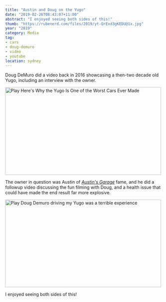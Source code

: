 ```yaml
---
title: "Austin and Doug on the Yugo"
date: "2019-02-26T08:43:07+11:00"
abstract: "I enjoyed seeing both sides of this!"
thumb: "https://rubenerd.com/files/2019/yt-QrExd3gKEDU@1x.jpg"
year: "2019"
category: Media
tag:
- cars
- doug-demuro
- video
- youtube
location: sydney
---
```

Doug DeMuro did a video back in 2016 showcasing a then-two decade old Yugo, including an interview with the owner. 

<p><a href="https://www.youtube.com/watch?v=QN4UhS8cFTk" title="Play Here's Why the Yugo Is One of the Worst Cars Ever Made"><img src="https://rubenerd.com/files/2019/yt-QN4UhS8cFTk@1x.jpg" srcset="https://rubenerd.com/files/2019/yt-QN4UhS8cFTk@1x.jpg 1x, https://rubenerd.com/files/2019/yt-QN4UhS8cFTk@2x.jpg 2x" alt="Play Here's Why the Yugo Is One of the Worst Cars Ever Made" style="width:500px;height:281px;" /></a></p>

The owner in question was Austin of *[Austin's Garage]* fame, and he did a followup video discussing the fun filming with Doug, and a health issue that could have made the end result far more explosive.

<p><a href="https://www.youtube.com/watch?v=QrExd3gKEDU" title="Play Doug Demuro driving my Yugo was a terrible experience"><img src="https://rubenerd.com/files/2019/yt-QrExd3gKEDU@1x.jpg" srcset="https://rubenerd.com/files/2019/yt-QrExd3gKEDU@1x.jpg 1x, https://rubenerd.com/files/2019/yt-QrExd3gKEDU@2x.jpg 2x" alt="Play Doug Demuro driving my Yugo was a terrible experience" style="width:500px;height:281px;" /></a></p>

I enjoyed seeing both sides of this!

[Austin's Garage]: https://www.youtube.com/channel/UCC7OD5NgzxB8eq_21hJB6lQ/featured
